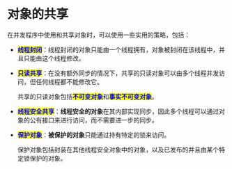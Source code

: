 # 对象的共享

在并发程序中使用和共享对象时，可以使用一些实用的策略，包括：

* <mark style="color:blue;">**线程封闭**</mark>：线程封闭的对象只能由一个线程拥有，对象被封闭在该线程中，并且只能由这个线程修改。
*   <mark style="color:blue;">**只读共享**</mark>：在没有额外同步的情况下，共享的只读对象可以由多个线程并发访问，但任何线程都不能修改它。

    共享的只读对象包括<mark style="color:blue;">**不可变对象**</mark>和<mark style="color:blue;">**事实不可变对象**</mark>。
* <mark style="color:blue;">**线程安全共享**</mark>：**线程安全的对象**在其内部实现同步，因此多个线程可以通过对象的公有接口来进行访问，而不需要进一步的同步。
*   <mark style="color:blue;">**保护对象**</mark>：**被保护的对象**只能通过持有特定的锁来访问。

    保护对象包括封装在其他线程安全对象中的对象，以及已发布的并且由某个特定锁保护的对象。
